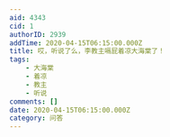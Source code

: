 ```yaml
---
aid: 4343
cid: 1
authorID: 2939
addTime: 2020-04-15T06:15:00.000Z
title: 哎，听说了么，李教主嗝屁着凉大海棠了！
tags:
    - 大海棠
    - 着凉
    - 教主
    - 听说
comments: []
date: 2020-04-15T06:15:00.000Z
category: 问答
---
```



